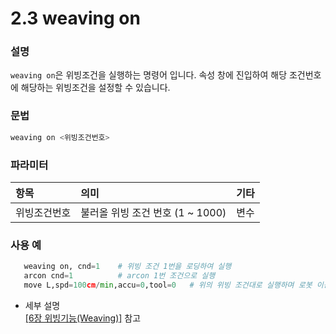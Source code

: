 ﻿# 2.3 weaving on


### 설명
```weaving on```은 위빙조건을 실행하는 명령어 입니다. 속성 창에 진입하여 해당 조건번호에 해당하는 위빙조건을 설정할 수 있습니다.


### 문법

```python
weaving on <위빙조건번호>
```

### 파라미터
<table>
  <thead>
    <tr>
      <th style="text-align:left">항목</th>
      <th style="text-align:left">의미</th>
      <th style="text-align:left">기타</th>
    </tr>
  </thead>
  <tbody>
    <tr>
      <td style="text-align:left">위빙조건번호</td>
      <td style="text-align:left">
        불러올 위빙 조건 번호
        (1 ~ 1000)
      </td>
      <td style="text-align:left">변수</td>
    </tr>
  </tbody>
</table>

### 사용 예
```python  
   weaving on, cnd=1    # 위빙 조건 1번을 로딩하여 실행
   arcon cnd=1          # arcon 1번 조건으로 실행
   move L,spd=100cm/min,accu=0,tool=0   # 위의 위빙 조건대로 실행하며 로봇 이동
```

- 세부 설명  
  [[6장 위빙기능(Weaving)]](../6_Weaving_function/README.md) 참고
